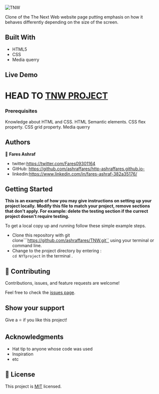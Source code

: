 ![TNW](https://user-images.githubusercontent.com/37639594/105220349-42c31000-5b60-11eb-9061-95509ac37a01.png)

Clone of the The Next Web website page putting emphasis on how it behaves differently depending on the size of the screen.

## Built With

- HTML5
- CSS
- Media querry


## Live Demo

HEAD TO
[TNW PROJECT](https://ashraffares.github.io/TNW/)
=======





### Prerequisites
Knowledge about HTML and CSS.
HTML Semantic elements.
CSS flex property.
CSS grid property.
Media querry




## Authors

👤 **Fares Ashraf** 

- twitter:https://twitter.com/Fares09301164
- GitHub: https://github.com/ashraffares/http-ashraffares.github.io-
- linkedin:https://www.linkedin.com/in/fares-ashraf-382a35176/

## Getting Started

**This is an example of how you may give instructions on setting up your project locally.**
**Modify this file to match your project, remove sections that don't apply. For example: delete the testing section if the currect project doesn't require testing.**


To get a local copy up and running follow these simple example steps.
- Clone this repository with git clone```https://github.com/ashraffares/TNW.git`` using your terminal or command line.
- Change to the project directory by entering : <br>
```cd NYTproject``` in the terminal .

## 🤝 Contributing

Contributions, issues, and feature requests are welcome!

Feel free to check the [issues page](issues/).

## Show your support

Give a ⭐️ if you like this project!

## Acknowledgments

- Hat tip to anyone whose code was used
- Inspiration
- etc

## 📝 License

This project is [MIT](https://choosealicense.com/licenses/mit/) licensed.
